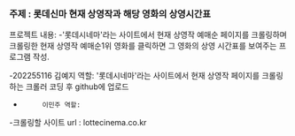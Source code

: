 ### 주제 : 롯데신마 현재 상영작과 해당 영화의 상영시간표

프로젝트 내용:
-'롯데시네마'라는 사이트에서 현재 상영작 예매순 페이지를 크롤링하며 크롤링한 현재 상영작 예매순1위 영화를 클릭하면 그 영화의 상영 시간표를 보여주는 프로그램 작성.

-202255116 김예지 역할: '롯데시네마'라는 사이트에서 현재 상영작 페이지를 크롤링하는 크롤러 코딩 후 github에 업로드
-          이민주 역할: 

-크롤링할 사이트 url : lottecinema.co.kr
